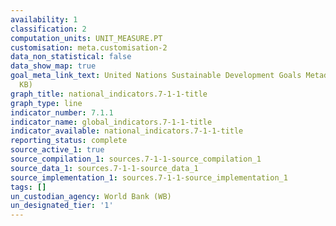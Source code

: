 ```yaml
---
availability: 1
classification: 2
computation_units: UNIT_MEASURE.PT
customisation: meta.customisation-2
data_non_statistical: false
data_show_map: true
goal_meta_link_text: United Nations Sustainable Development Goals Metadata (PDF 212
  KB)
graph_title: national_indicators.7-1-1-title
graph_type: line
indicator_number: 7.1.1
indicator_name: global_indicators.7-1-1-title
indicator_available: national_indicators.7-1-1-title
reporting_status: complete
source_active_1: true
source_compilation_1: sources.7-1-1-source_compilation_1
source_data_1: sources.7-1-1-source_data_1
source_implementation_1: sources.7-1-1-source_implementation_1
tags: []
un_custodian_agency: World Bank (WB)
un_designated_tier: '1'
---
```

